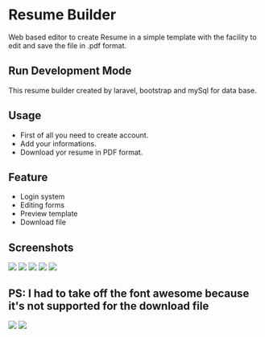 <h1>Resume Builder</h1>
<p>Web based editor to create Resume in a simple template with the facility to edit and save the file in .pdf format.</p>

## Run Development Mode

This resume builder created by laravel,  bootstrap and mySql for data base.

## Usage
* First of all you need to create account.
* Add your informations.
* Download yor resume in PDF format.

## Feature
* Login system
* Editing forms
* Preview template 
* Download file

## Screenshots
<img src="https://imgur.com/QoHrh49.png">
<img src="https://imgur.com/spN9oXR.png">
<img src="https://imgur.com/dd4tr1i.png">
<img src="https://imgur.com/vJFKhCq.png">
<img src="https://imgur.com/5iJuGAn.png">
<h2>PS: I had to take off the font awesome because it's not supported for the download file</h2>
<img src="https://i.imgur.com/XrsHiX5.png">
<img src="https://imgur.com/kQdf4Xp.png">
